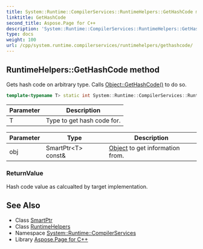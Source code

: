 ```yaml
---
title: System::Runtime::CompilerServices::RuntimeHelpers::GetHashCode method
linktitle: GetHashCode
second_title: Aspose.Page for C++
description: 'System::Runtime::CompilerServices::RuntimeHelpers::GetHashCode method. Gets hash code on arbitrary type. Calls Object::GetHashCode() to do so in C++.'
type: docs
weight: 100
url: /cpp/system.runtime.compilerservices/runtimehelpers/gethashcode/
---
```

## RuntimeHelpers::GetHashCode method


Gets hash code on arbitrary type. Calls [Object::GetHashCode()](../../../system/object/gethashcode/) to do so.

```cpp
template<typename T> static int System::Runtime::CompilerServices::RuntimeHelpers::GetHashCode(SmartPtr<T> const &obj)
```


| Parameter | Description |
| --- | --- |
| T | Type to get hash code for. |

| Parameter | Type | Description |
| --- | --- | --- |
| obj | SmartPtr\<T\> const\& | [Object](../../../system/object/) to get information from. |

### ReturnValue

Hash code value as calcualted by target implementation.

## See Also

* Class [SmartPtr](../../../system/smartptr/)
* Class [RuntimeHelpers](../)
* Namespace [System::Runtime::CompilerServices](../../)
* Library [Aspose.Page for C++](../../../)
